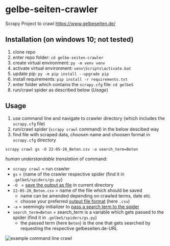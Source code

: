 # gelbe-seiten-crawler
Scrapy Project to crawl https://www.gelbeseiten.de/

## Installation (on windows 10; not tested)
1. clone repo
2. enter repo folder: `cd gelbe-seiten-crawler`
3. create virtual environment: `py -m venv venv`
4. activate virtual environment: `venv\Scripts\activate.bat`
5. update pip: `py -m pip install --upgrade pip`
6. install requirements: `pip install -r requirements.txt`
7. enter folder which contains the `scrapy.cfg` file: `cd gelbeS`
8. run/crawl spider as described below (*Usage*)

## Usage
1. use command line and navigate to crawler directory (which includes the `scrapy.cfg` file)
2. run/crawl spider (`scrapy crawl` command) in the below descibed way
3. find file with scraped data, choosen name and choosen format in `scrapy.cfg` directory

`scrapy crawl gs -O 22-05-26_Beton.csv -a search_term=Beton`

*human understandable translation* of command:
- `scrapy crawl` = run crawler
- `gs` = (name of the crawler respective spider (find it in `.gelbeS/spiders/gs.py`)
- `-O ` = [save the output as file](https://docs.scrapy.org/en/latest/intro/tutorial.html#storing-the-scraped-data) in current directory
- `22-05-26_Beton.csv` = name of the file which should be saved
  - name can be amended depending on crawled terms, date etc.
  - choose your preferred [output file format](https://docs.scrapy.org/en/latest/topics/feed-exports.html#feed-exports) (here `.csv`)
- `-a` = seemingly initializer to [pass a search term to the spider](https://stackoverflow.com/a/20938801)
- `search_term=Beton` = search_term is a variable which gets passed to the spider (find it in `.gelbeS/spiders/gs.py`)
    - the passed term (here `Beton`) is the one that gets searched by requesting the respective gelbeseiten.de-URL

![example command line crawl](https://github.com/Sammeeey/gelbe-seiten-crawler/blob/9747afae549858f941acaffd799dc96693d3b4cb/web-scraping-process.gif)
